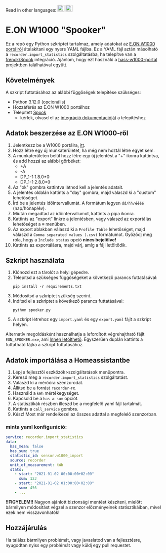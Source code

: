 Read in other languages: 
<kbd>[<img title="Magyar" alt="Magyar" src="https://cdn.statically.io/gh/hjnilsson/country-flags/master/svg/hu.svg" width="22">](README.hu.md)</kbd> 
<kbd> [<img title="English" alt="English" src="https://cdn.statically.io/gh/hjnilsson/country-flags/master/svg/us.svg" width="22">](README.en.md)</kbd>

# E.ON W1000 "Spooker"

Ez a repó egy Python szkriptet tartalmaz, amely adatokat az [E.ON W1000 portálról](https://energia.eon-hungaria.hu/W1000/) átalakítani egy nyers YAML fájlba. Ez a YAML fájl aztán másolható a `recorder.import_statistics` szolgáltatásba, ha telepítve van a [frenck/Spook](https://github.com/frenck/spook) integráció. Ajánlom, hogy ezt használd a [hass-w1000-portal](https://github.com/ZsBT/hass-w1000-portal) projektben találhatóval együtt.

## Követelmények

A szkript futtatásához az alábbi függőségek telepítése szükséges:

- Python 3.12.0 (opcionális)
- Hozzáférés az E.ON W1000 portálhoz
- Telepített [Spook](https://github.com/frenck/spook)
    - kérlek, olvasd el az [integráció dokumentációját](https://spook.boo) a telepítéshez

## Adatok beszerzése az E.ON W1000-ről

1. Jelentkezz be a W1000 portálra, [itt](https://energia.eon-hungaria.hu/W1000/Account/Login).
2. Hozz létre egy új munkaterületet, ha még nem hoztál létre egyet sem.
3. A munkaterületen belül hozz létre egy új jelentést a "+" ikonra kattintva, és add hozzá az alábbi görbéket:
    - +A
    - -A
    - DP_1-1:1.8.0*0
    - DP_1-1:2.8.0*0
4. Az "ok" gombra kattintva látnod kell a jelentés adatait.
5. A jelentés oldalán kattints a "day" gombra, majd válaszd ki a "custom" lehetőséget.
6. Írd be a jelentés időintervallumát. A formátum legyen `dd/hh/éééé` (nap/hónap/év).
7. Miután megadtad az időintervallumot, kattints a pipa ikonra.
8. Kattints az "export" linkre a jelentésben, vagy válaszd az exportálás lehetőséget a **≡** menüben.
9. Az export ablakban válaszd ki a `Profile Table` lehetőséget, majd válaszd a `Comma separated values (.csv)` formátumot. Győződj meg róla, hogy a `Include status` opció **nincs bejelölve!**
10. Kattints az exportálásra, majd várj, amíg a fájl letöltődik.

## Szkript használata

1. Klónozd ezt a tárolót a helyi gépedre.
2. Telepítsd a szükséges függőségeket a következő parancs futtatásával:
    ```
    pip install -r requirements.txt
    ```
3. Módosítsd a szkriptet szükség szerint.
4. Indítsd el a szkriptet a következő parancs futtatásával:
    ```
    python spooker.py
    ```
5. A szkript létrehoz egy `import.yaml` és egy `export.yaml` fájlt a szkript helyén.

Alternatív megoldásként használhatja a lefordított végrehajtható fájlt `EON_SPOOKER.exe`, ami [Innen letölthető](https://github.com/Netesfiu/EON_SPOOKER/releases/tag/main). Egyszerűen duplán kattints a futtatható fájlra a szkript futtatásához.

## Adatok importálása a Homeassistantbe

1. Lépj a fejlesztői eszközök>szolgáltatások menüpontra.
2. Keresd meg a `recorder.import_statistics` szolgáltatást.
3. Válaszd ki a mérőóra szenzorodat.
4. Állítsd be a forrást `recorder`-re.
5. Használd a `kWh` mértékegységet.
6. Kapcsold be a `has a sum` opciót.
7. A statisztikák részben illeszd be a megfelelő yaml fájl tartalmát.
8. Kattints a `call_service` gombra.
9. Kész! Most már rendelkezel az összes adattal a megfelelő szenzorban.

### minta yaml konfiguráció:
```yaml
service: recorder.import_statistics
data:
  has_mean: false
  has_sum: true
  statistic_id: sensor.w1000_import
  source: recorder
  unit_of_measurement: kWh
  stats:
    - start: "2021-01-02 00:00:00+02:00"
      sum: 123
    - start: "2021-01-02 01:00:00+02:00"
      sum: 456
    - ...
```

**!!FIGYELEM!!** Nagyon ajánlott biztonsági mentést készíteni, mielőtt bármilyen módosítást végzel a szenzor előzményeinek statisztikáiban, mivel ezek nem visszavonhatók!

## Hozzájárulás

Ha találsz bármilyen problémát, vagy javaslatod van a fejlesztésre, nyugodtan nyiss egy problémát vagy küldj egy pull requestet.

